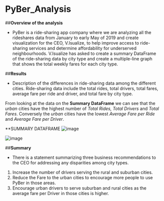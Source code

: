 # PyBer_Analysis

##**Overview of the analysis**
- PyBer is a ride-sharing app company where we are analyzing all the rideshares data from January to early May of 2019 and create visualization for the CEO, V.Isualize, to help improve access to ride-sharing services and determine affordability for underserved neighbourhoods. V.Isualize has asked to create a summary DataFrame of the ride-sharing data by city type and create a multiple-line graph that shows the total weekly fares for each city type.
 
##**Results**
- Description of the differences in ride-sharing data among the different cities. Ride-sharing data include the total rides, total drivers, total fares, average fare per ride and driver, and total fare by city type.

From looking at the data on the **Summary DataFrame** we can see that the *urban* cities have the highest number of *Total Rides, Total Drivers* and *Total Fares*. Conversely the *urban* cities have the lowest *Average Fare per Ride* and *Average Fare per Driver*. 




**SUMMARY DATAFRAME
![image](https://user-images.githubusercontent.com/104289098/172063435-557e32cd-7fb6-432c-b837-3a5f989bb142.png)


![image](https://user-images.githubusercontent.com/104289098/172063371-b0a88720-54bf-434d-82e9-b9c79b9027e8.png)


##**Summary**
- There is a statement summarizing three business recommendations to the CEO for addressing any disparities among city types.

1. Increase the number of drivers serving the rural and suburban cities.
2. Reduce the Fare to the urban cities to encourage more people to use PyBer in those areas.
3. Encourage urban drivers to serve suburban and rural cities as the average fare per Driver in those cities is higher.

